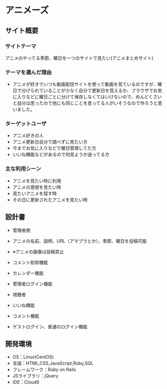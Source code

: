 # アニメーズ

## サイト概要
### サイトテーマ
アニメのやってる季節、曜日を一つのサイトで見たい(アニメまとめサイト)


### テーマを選んだ理由
- アニメが好きでいつも動画配信サイトを使って動画を見ているのですが、曜日で分けられていることが少なく自分で更新日を覚えるか、ブラウザでお気に入りなどに曜日ごとに分けて保存しなくてはいけないので、めんどくさいと自分は思ったので他にも同じことを思ってる人がいそうなので作ろうと思いました。

### ターゲットユーザ
- アニメ好きの人
- アニメ更新日自分で調べずに見たい方
- 今までお気に入りなどで曜日管理してた方
- いいね機能などがあるので何見ようか迷ってる方


### 主な利用シーン
- アニメを見たい時に利用
- アニメの感想を見たい時
- 見たいアニメを探す時
- その日に更新されたアニメを見たい時


## 設計書
- 管理者側
- アニメの名前、説明、URL（アマプラとか）、季節、曜日を投稿可能
- ※アニメの画像は投稿禁止
- コメント削除機能
- カレンダー機能
- 管理者ログイン機能

- 視聴者
- いいね機能
- コメント機能
- ゲストログイン、普通のログイン機能


## 開発環境
- OS：Linux(CentOS)
- 言語：HTML,CSS,JavaScript,Ruby,SQL
- フレームワーク：Ruby on Rails
- JSライブラリ：jQuery
- IDE：Cloud9
